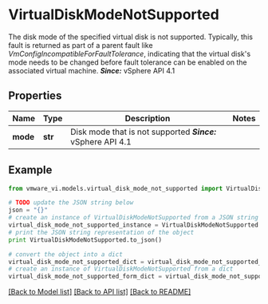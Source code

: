 # VirtualDiskModeNotSupported

The disk mode of the specified virtual disk is not supported.  Typically, this fault is returned as part of a parent fault like *VmConfigIncompatibleForFaultTolerance*, indicating that the virtual disk's mode needs to be changed before fault tolerance can be enabled on the associated virtual machine.  ***Since:*** vSphere API 4.1 

## Properties
Name | Type | Description | Notes
------------ | ------------- | ------------- | -------------
**mode** | **str** | Disk mode that is not supported  ***Since:*** vSphere API 4.1  | 

## Example

```python
from vmware_vi.models.virtual_disk_mode_not_supported import VirtualDiskModeNotSupported

# TODO update the JSON string below
json = "{}"
# create an instance of VirtualDiskModeNotSupported from a JSON string
virtual_disk_mode_not_supported_instance = VirtualDiskModeNotSupported.from_json(json)
# print the JSON string representation of the object
print VirtualDiskModeNotSupported.to_json()

# convert the object into a dict
virtual_disk_mode_not_supported_dict = virtual_disk_mode_not_supported_instance.to_dict()
# create an instance of VirtualDiskModeNotSupported from a dict
virtual_disk_mode_not_supported_form_dict = virtual_disk_mode_not_supported.from_dict(virtual_disk_mode_not_supported_dict)
```
[[Back to Model list]](../README.md#documentation-for-models) [[Back to API list]](../README.md#documentation-for-api-endpoints) [[Back to README]](../README.md)



